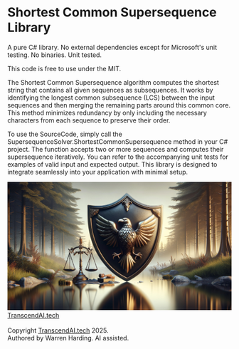 # Shortest Common Supersequence Library

A pure C# library. No external dependencies except for Microsoft's unit testing. No binaries. Unit tested.

This code is free to use under the MIT.

The Shortest Common Supersequence algorithm computes the shortest string that contains all given sequences as subsequences. It works by identifying the longest common subsequence (LCS) between the input sequences and then merging the remaining parts around this common core. This method minimizes redundancy by only including the necessary characters from each sequence to preserve their order.

To use the SourceCode, simply call the SupersequenceSolver.ShortestCommonSupersequence method in your C# project. The function accepts two or more sequences and computes their supersequence iteratively. You can refer to the accompanying unit tests for examples of valid input and expected output. This library is designed to integrate seamlessly into your application with minimal setup.

![AI Image](aiimage.jpg)
[TranscendAI.tech](https://TranscendAI.tech)<br>
<br>
Copyright [TranscendAI.tech](https://TranscendAI.tech) 2025.</br>
Authored by Warren Harding. AI assisted.</br>